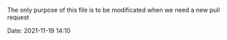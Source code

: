 The only purpose of this file is to be modificated when we need a new pull request

Date: 2021-11-19 14:10
